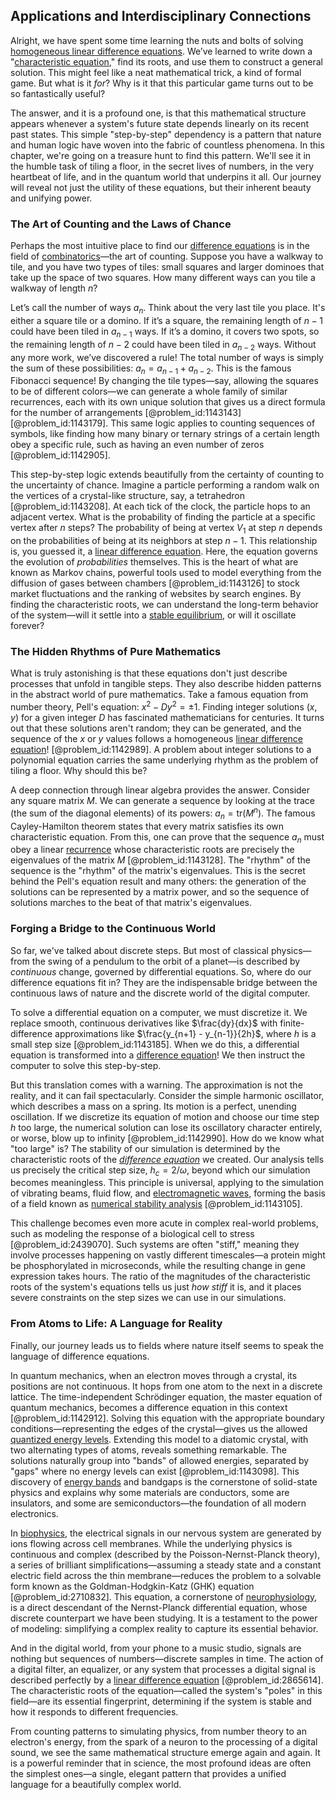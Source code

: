 ## Applications and Interdisciplinary Connections

Alright, we have spent some time learning the nuts and bolts of solving [homogeneous linear difference equations](@article_id:192612). We’ve learned to write down a "[characteristic equation](@article_id:148563)," find its roots, and use them to construct a general solution. This might feel like a neat mathematical trick, a kind of formal game. But what is it *for*? Why is it that this particular game turns out to be so fantastically useful?

The answer, and it is a profound one, is that this mathematical structure appears whenever a system's future state depends linearly on its recent past states. This simple "step-by-step" dependency is a pattern that nature and human logic have woven into the fabric of countless phenomena. In this chapter, we're going on a treasure hunt to find this pattern. We'll see it in the humble task of tiling a floor, in the secret lives of numbers, in the very heartbeat of life, and in the quantum world that underpins it all. Our journey will reveal not just the utility of these equations, but their inherent beauty and unifying power.

### The Art of Counting and the Laws of Chance

Perhaps the most intuitive place to find our [difference equations](@article_id:261683) is in the field of [combinatorics](@article_id:143849)—the art of counting. Suppose you have a walkway to tile, and you have two types of tiles: small squares and larger dominoes that take up the space of two squares. How many different ways can you tile a walkway of length $n$?

Let’s call the number of ways $a_n$. Think about the very last tile you place. It's either a square tile or a domino. If it’s a square, the remaining length of $n-1$ could have been tiled in $a_{n-1}$ ways. If it’s a domino, it covers two spots, so the remaining length of $n-2$ could have been tiled in $a_{n-2}$ ways. Without any more work, we’ve discovered a rule! The total number of ways is simply the sum of these possibilities: $a_n = a_{n-1} + a_{n-2}$. This is the famous Fibonacci sequence! By changing the tile types—say, allowing the squares to be of different colors—we can generate a whole family of similar recurrences, each with its own unique solution that gives us a direct formula for the number of arrangements [@problem_id:1143143] [@problem_id:1143179]. This same logic applies to counting sequences of symbols, like finding how many binary or ternary strings of a certain length obey a specific rule, such as having an even number of zeros [@problem_id:1142905].

This step-by-step logic extends beautifully from the certainty of counting to the uncertainty of chance. Imagine a particle performing a random walk on the vertices of a crystal-like structure, say, a tetrahedron [@problem_id:1143208]. At each tick of the clock, the particle hops to an adjacent vertex. What is the probability of finding the particle at a specific vertex after $n$ steps? The probability of being at vertex $V_1$ at step $n$ depends on the probabilities of being at its neighbors at step $n-1$. This relationship is, you guessed it, a [linear difference equation](@article_id:178283). Here, the equation governs the evolution of *probabilities* themselves. This is the heart of what are known as Markov chains, powerful tools used to model everything from the diffusion of gases between chambers [@problem_id:1143126] to stock market fluctuations and the ranking of websites by search engines. By finding the characteristic roots, we can understand the long-term behavior of the system—will it settle into a [stable equilibrium](@article_id:268985), or will it oscillate forever?

### The Hidden Rhythms of Pure Mathematics

What is truly astonishing is that these equations don't just describe processes that unfold in tangible steps. They also describe hidden patterns in the abstract world of pure mathematics. Take a famous equation from number theory, Pell's equation: $x^2 - Dy^2 = \pm 1$. Finding integer solutions $(x, y)$ for a given integer $D$ has fascinated mathematicians for centuries. It turns out that these solutions aren't random; they can be generated, and the sequence of the $x$ or $y$ values follows a homogeneous [linear difference equation](@article_id:178283)! [@problem_id:1142989]. A problem about integer solutions to a polynomial equation carries the same underlying rhythm as the problem of tiling a floor. Why should this be?

A deep connection through linear algebra provides the answer. Consider any square matrix $M$. We can generate a sequence by looking at the trace (the sum of the diagonal elements) of its powers: $a_n = \mathrm{tr}(M^n)$. The famous Cayley-Hamilton theorem states that every matrix satisfies its own characteristic equation. From this, one can prove that the sequence $a_n$ must obey a linear [recurrence](@article_id:260818) whose characteristic roots are precisely the eigenvalues of the matrix $M$ [@problem_id:1143128]. The "rhythm" of the sequence is the "rhythm" of the matrix's eigenvalues. This is the secret behind the Pell's equation result and many others: the generation of the solutions can be represented by a matrix power, and so the sequence of solutions marches to the beat of that matrix's eigenvalues.

### Forging a Bridge to the Continuous World

So far, we've talked about discrete steps. But most of classical physics—from the swing of a pendulum to the orbit of a planet—is described by *continuous* change, governed by differential equations. So, where do our difference equations fit in? They are the indispensable bridge between the continuous laws of nature and the discrete world of the digital computer.

To solve a differential equation on a computer, we must discretize it. We replace smooth, continuous derivatives like $\frac{dy}{dx}$ with finite-difference approximations like $\frac{y_{n+1} - y_{n-1}}{2h}$, where $h$ is a small step size [@problem_id:1143185]. When we do this, a differential equation is transformed into a [difference equation](@article_id:269398)! We then instruct the computer to solve this step-by-step.

But this translation comes with a warning. The approximation is not the reality, and it can fail spectacularly. Consider the simple harmonic oscillator, which describes a mass on a spring. Its motion is a perfect, unending oscillation. If we discretize its equation of motion and choose our time step $h$ too large, the numerical solution can lose its oscillatory character entirely, or worse, blow up to infinity [@problem_id:1142990]. How do we know what "too large" is? The stability of our simulation is determined by the characteristic roots of the *[difference equation](@article_id:269398)* we created. Our analysis tells us precisely the critical step size, $h_c = 2/\omega$, beyond which our simulation becomes meaningless. This principle is universal, applying to the simulation of vibrating beams, fluid flow, and [electromagnetic waves](@article_id:268591), forming the basis of a field known as [numerical stability analysis](@article_id:200968) [@problem_id:1143105].

This challenge becomes even more acute in complex real-world problems, such as modeling the response of a biological cell to stress [@problem_id:2439070]. Such systems are often "stiff," meaning they involve processes happening on vastly different timescales—a protein might be phosphorylated in microseconds, while the resulting change in gene expression takes hours. The ratio of the magnitudes of the characteristic roots of the system's equations tells us just *how stiff* it is, and it places severe constraints on the step sizes we can use in our simulations.

### From Atoms to Life: A Language for Reality

Finally, our journey leads us to fields where nature itself seems to speak the language of difference equations.

In quantum mechanics, when an electron moves through a crystal, its positions are not continuous. It hops from one atom to the next in a discrete lattice. The time-independent Schrödinger equation, the master equation of quantum mechanics, becomes a difference equation in this context [@problem_id:1142912]. Solving this equation with the appropriate boundary conditions—representing the edges of the crystal—gives us the allowed [quantized energy levels](@article_id:140417). Extending this model to a diatomic crystal, with two alternating types of atoms, reveals something remarkable. The solutions naturally group into "bands" of allowed energies, separated by "gaps" where no energy levels can exist [@problem_id:1143098]. This discovery of [energy bands](@article_id:146082) and bandgaps is the cornerstone of solid-state physics and explains why some materials are conductors, some are insulators, and some are semiconductors—the foundation of all modern electronics.

In [biophysics](@article_id:154444), the electrical signals in our nervous system are generated by ions flowing across cell membranes. While the underlying physics is continuous and complex (described by the Poisson-Nernst-Planck theory), a series of brilliant simplifications—assuming a steady state and a constant electric field across the thin membrane—reduces the problem to a solvable form known as the Goldman-Hodgkin-Katz (GHK) equation [@problem_id:2710832]. This equation, a cornerstone of [neurophysiology](@article_id:140061), is a direct descendant of the Nernst-Planck differential equation, whose discrete counterpart we have been studying. It is a testament to the power of modeling: simplifying a complex reality to capture its essential behavior.

And in the digital world, from your phone to a music studio, signals are nothing but sequences of numbers—discrete samples in time. The action of a digital filter, an equalizer, or any system that processes a digital signal is described perfectly by a [linear difference equation](@article_id:178283) [@problem_id:2865614]. The characteristic roots of the equation—called the system's "poles" in this field—are its essential fingerprint, determining if the system is stable and how it responds to different frequencies.

From counting patterns to simulating physics, from number theory to an electron's energy, from the spark of a neuron to the processing of a digital sound, we see the same mathematical structure emerge again and again. It is a powerful reminder that in science, the most profound ideas are often the simplest ones—a single, elegant pattern that provides a unified language for a beautifully complex world.